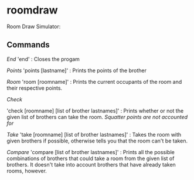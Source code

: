 roomdraw
========

Room Draw Simulator: 

## Commands

*End*
'end' : Closes the progam

*Points*
'points [lastname]' : Prints the points of the brother

*Room*
'room [roomname]' : Prints the current occupants of the room and their respective points.

*Check*

'check [roomname] [list of brother lastnames]' : Prints whether or not the given list of brothers can take the room. *Squatter points are not accounted for*

*Take*
'take [roomname] [list of brother lastnames]' : Takes the room with given brothers if possible, otherwise tells you that the room can't be taken.

*Compare*
'compare [list of brother lastnames]' : Prints all the possible combinations of brothers that could take a room from the given list of brothers.   It doesn't take into account brothers that have already taken rooms, however.